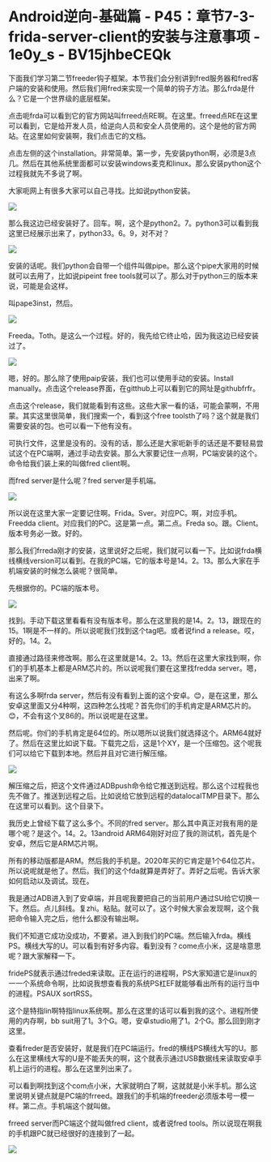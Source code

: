 # Android逆向-基础篇 - P45：章节7-3-frida-server-client的安装与注意事项 - 1e0y_s - BV15jhbeCEQk

下面我们学习第二节freeder钩子框架。本节我们会分别讲到fred服务器和fred客户端的安装和使用。然后我们用fred来实现一个简单的钩子方法。那么frda是什么？它是一个世界级的底层框架。

点击呃frda可以看到它的官方网站叫frreed点RE啊。在这里。frreed点RE在这里可以看到，它是给开发人员，给逆向人员和安全人员使用的。这个是他的官方网站。在这里如何安装啊，我们点击它的文档。

点击左侧的这个installation。非常简单。第一步，先安装python啊，必须是3点几。然后在其他系统里面都可以安装windows麦克和linux。那么安装python这个过程我就先不多说了啊。

大家呃网上有很多大家可以自己寻找。比如说python安装。

![](img/67fce4290cbc5b98a9cb36aea78d954c_1.png)

那么我这边已经安装好了。回车。啊，这个是python2。7。python3可以看到我这里已经展示出来了，python33。6。9，对不对？



![](img/67fce4290cbc5b98a9cb36aea78d954c_3.png)

安装的话呢。我们python会自带一个组件叫做pipe。那么这个pipe大家用的时候就可以去用了，比如说pipeint free tools就可以了。那么对于python三的版本来说，可能是会这样。

叫pape3inst，然后。

![](img/67fce4290cbc5b98a9cb36aea78d954c_5.png)

Freeda。Toth。是这么一个过程。好的，我先给它终止哈，因为我这边已经安装过了。

![](img/67fce4290cbc5b98a9cb36aea78d954c_7.png)

嗯，好的。那么除了使用paip安装，我们也可以使用手动的安装。Install manually。点击这个release界面，在gitthub上可以看到它的网址是githubfrfr。

点击这个release，我们就能看到有这些。这些大家一看的话，可能会蒙啊，不用蒙。其实这里很简单，我们搜索一个，看到这个free toolsth了吗？这个就是我们需要安装的包。也可以看一下他有没有。

可执行文件，这里是没有的。没有的话，那么还是大家呃新手的话还是不要轻易尝试这个在PC端啊，通过手动去安装。那么大家要记住一点啊，PC端安装的这个。命令给我们装上来的叫做fred client啊。

而fred server是什么呢？fred server是手机端。

![](img/67fce4290cbc5b98a9cb36aea78d954c_9.png)

所以说在这里大家一定要记住啊。Frida。Sver。对应PC。啊，对应手机。Freedda client。对应我们的PC。这是第一点。第二点。Freda so。跟。Client。版本号务必一致。好的。

那么我们frreda刚才的安装，这里说好之后呢，我们就可以看一下。比如说frda横线横线version可以看到。在我的PC端，它的版本号是14。2。13。那么大家在手机端安装的时候怎么装呢？很简单。

先根据你的。PC端的版本号。

![](img/67fce4290cbc5b98a9cb36aea78d954c_11.png)

找到。手动下载这里看看有没有版本号。那么在这里我的是14。2。13，跟现在的15。1啊是不一样的。所以说呢我们找到这个tag吧。或者说find a release。哎，好的。14。2。

直接通过路径来修改啊。那么在这里就是14。2。13。然后在这里大家找到啊，你们的手机基本上都是ARM芯片的。所以说呢我们要在这里找fredda server。嗯，出来了啊。

有这么多啊frda server，然后有没有看到上面的这个安卓。😊，是在这里，那么安卓这里面又分4种啊，这四种怎么找呢？首先你们的手机肯定是ARM芯片的。😊，不会有这个叉86的。所以说呢是在这里。

然后呢。你们的手机肯定是64位的。所以嗯所以说我们就选择这个。ARM64就好了。然后在这里比如说下载。下载完之后，这是1个XY，是一个压缩包。这个呢我们可以给它下载到本地。然后并且对它进行解压缩。



![](img/67fce4290cbc5b98a9cb36aea78d954c_13.png)

解压缩之后，把这个文件通过ADBpush命令给它推送到远程。那么这个过程我也先不做了。推送到远程之后。比如说给它放到远程的datalocalTMP目录下。那么在这里可以看到。这个目录下。

我历史上曾经下载了这么多个。不同的fred server。那么其中真正对我有用的是哪个呢？是这个。14。2。13android ARM64刚好对应了我的测试机，首先是个安卓，然后它是ARM芯片啊。

所有的移动版都是ARM。然后我的手机是。2020年买的它肯定是1个64位芯片。所以说呢就是他了。然后。我们的这个fda就算是弄好了。弄好之后呢。告诉大家如何启动以及调试。现在。

我是通过ADB进入到了安卓端，并且呢我要把自己的当前用户通过SU给它切换一下。然后。点儿斜线。复zhi。粘贴。就可以了。这个时候大家会发现啊，这个我把命令输入完之后，他什么都没有输出啊。

我们不知道它成功没成功，不要紧。进入到我们的PC端。然后输入frda。横线PS。横线大写的U。可以看到有好多内容。看到没有？come点小米，这是啥意思呢？跟大家解释一下。

fridePS就表示通过freded来读取。正在运行的进程啊，PS大家知道它是linux的一一个系统命令啊，比如说我想查看我的系统PS杠EF就能够看出所有的运行当中的进程。PSAUX sortRSS。

这个是特指lin啊特指linux系统啊。那么在这里的话可以看到我的这个。进程所使用的内存啊，bb suit用了1。3个G。嗯，安卓studio用了1。2个G。那么回到刚才这里。

查看freder是否安装好，就是我们在PC端运行。fred的横线PS横线大写的U。那么在这里横线大写的U是不能丢失的啊，这个就表示通过USB数据线来读取安卓手机上运行的进程。那么在这里列出来了。

可以看到啊找到这个com点小米，大家就明白了啊，这就就是小米手机。那么这里说明关键点就是PC端的frreed。跟我们的手机端的freeder必须版本号一模一样。第二点。手机端这个就叫做。

frreed server而PC端这个就叫做fred client，或者说fred tools。所以说现在啊我的手机跟PC就已经很好的连接到了一起。



![](img/67fce4290cbc5b98a9cb36aea78d954c_15.png)
